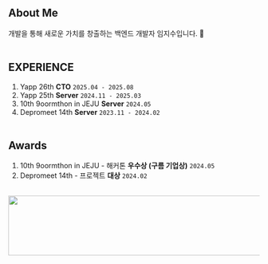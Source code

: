 ## About Me
개발을 통해 새로운 가치를 창출하는 백엔드 개발자 임지수입니다. 👋
<br><br>

## EXPERIENCE
1. Yapp 26th **CTO** `2025.04 - 2025.08`
2. Yapp 25th **Server** `2024.11 - 2025.03`
3. 10th 9oormthon in JEJU **Server** `2024.05`
4. Depromeet 14th **Server** `2023.11 - 2024.02`
<br><br>

## Awards
1. 10th 9oormthon in JEJU - 해커톤 **우수상 (구름 기업상)** `2024.05`
2. Depromeet 14th - 프로젝트 **대상** `2024.02`
<br>
<a href="https://github.com/devxb/gitanimals">
  <img src="https://render.gitanimals.org/lines/Ji-soo708?pet-id=1" width="1000" height="120"/>
</a>

